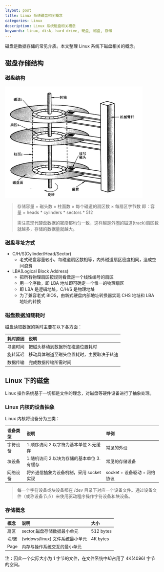 ```yaml
---
layout: post
title: Linux 系统磁盘相关概念
categories: Linux
description: Linux 系统磁盘相关概念
keywords: linux, disk, hard drive, 硬盘, 磁盘, 存储
---
```


磁盘是数据存储的常见介质。本文整理 Linux 系统下磁盘相关的概念。

## 磁盘存储结构

### 磁盘结构

![image](/images/posts/disk_region.png)

> 存储容量 = 磁头数 × 柱面数 × 每个磁道的扇区数 × 每扇区字节数
> 即：容量 = heads * cylinders * sectors * 512
>
> 需注意现代硬盘数据的密度都均匀一致，这样越是外圈的磁道(track)扇区数就越多，存储的数据量就越大。

### 磁盘寻址方式

- C/H/S(Cylinder/Head/Sector)
  - 老式硬盘容量较小，每磁道扇区数相等，内外磁道扇区密度相同，造成空间浪费
- LBA(Logical Block Address)
  - 把所有物理扇区按规则看做是一个线性编号的扇区
  - 用一个序数，即 LBA 地址即可确定一个惟一的物理扇区
  - 即 LBA 是逻辑地址，C/H/S 是物理地址
  - 为了兼容老式 BIOS，由新式硬盘内部地址转换器实现 CHS 地址和 LBA 地址的转换

### 磁盘数据加载耗时

磁盘读取数据的耗时主要在以下各方面：

|耗时原因|说明|
|:---|:---|
|寻道时间|把磁头移动到数据所在磁道位置耗时|
|旋转延迟|移动具体磁道至磁头位置耗时，主要取决于转速|
|数据传输|完成数据传输所需时间|

## Linux 下的磁盘

Linux 操作系统基于一切都是文件的理念，对磁盘等硬件设备进行了抽象处理。

### Linux 内核的设备抽象

Linux 内核将设备分为三类：

|设备类型|说明|举例|
|:---|:---|:---|
|字符设备|1.顺序访问 2.以字符为基本单位 3.无缓存|常见的外设|
|块设备|1.随机访问 2.以块为存储的基本单位 3.有缓存|常见的存储设备|
|网络设备|将外通信抽象为设备机制，采用 socket 实现| socket + 设备驱动 + 网络协议|

> 每一个字符设备或块设备都在 /dev 目录下对应一个设备文件。通过设备文件（或称设备节点）来使用驱动程序操作字符设备和块设备。

### 存储概念

|概念|说明|大小|
|:---|:---|:---|
|扇区|sector,磁盘存储数据最小单元|512 bytes|
|块/簇|(widows/linux) 文件系统最小单元|4K bytes|
|Page|内存与操作系统交互的最小单元||

注：因此一个实际大小为 1 字节的文件，在文件系统中却占用了 4K(4096) 字节的空间。
